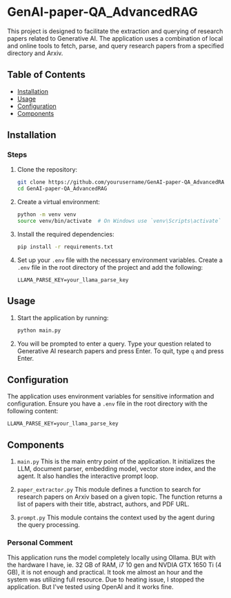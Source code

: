 # GenAI-paper-QA_AdvancedRAG

This project is designed to facilitate the extraction and querying of research papers related to Generative AI. The application uses a combination of local and online tools to fetch, parse, and query research papers from a specified directory and Arxiv.

## Table of Contents

- [Installation](#installation)
- [Usage](#usage)
- [Configuration](#configuration)
- [Components](#components)

## Installation


### Steps

1. Clone the repository:

    ```bash
    git clone https://github.com/yourusername/GenAI-paper-QA_AdvancedRAG.git
    cd GenAI-paper-QA_AdvancedRAG
    ```

2. Create a virtual environment:

    ```bash
    python -m venv venv
    source venv/bin/activate  # On Windows use `venv\Scripts\activate`
    ```

3. Install the required dependencies:

    ```bash
    pip install -r requirements.txt
    ```

4. Set up your `.env` file with the necessary environment variables. Create a `.env` file in the root directory of the project and add the following:

    ```env
    LLAMA_PARSE_KEY=your_llama_parse_key
    ```

## Usage

1. Start the application by running:

    ```bash
    python main.py
    ```

2. You will be prompted to enter a query. Type your question related to Generative AI research papers and press Enter. To quit, type `q` and press Enter.

## Configuration

The application uses environment variables for sensitive information and configuration. Ensure you have a `.env` file in the root directory with the following content:

```env
LLAMA_PARSE_KEY=your_llama_parse_key
```

## Components

1. `main.py`
This is the main entry point of the application. It initializes the LLM, document parser, embedding model, vector store index, and the agent. It also handles the interactive prompt loop.

2. `paper_extractor.py`
This module defines a function to search for research papers on Arxiv based on a given topic. The function returns a list of papers with their title, abstract, authors, and PDF URL.

3. `prompt.py`
This module contains the context used by the agent during the query processing.


### Personal Comment
This application runs the model completely locally using Ollama. BUt with the hardware I have, ie. 32 GB of RAM, i7 10 gen and NVDIA GTX 1650 Ti (4 GB), it is not enough and practical. It took me almost an hour and the system was utilizing full resource. Due to heating issue, I stopped the application. 
But I've tested using OpenAI and it works fine. 
